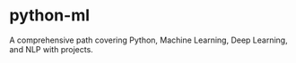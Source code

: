 # python-ml
A comprehensive path covering Python, Machine Learning, Deep Learning, and NLP with projects.
